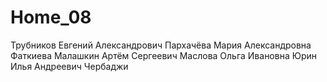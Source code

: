 # Home_08

Трубников Евгений Александрович
Пархачёва Мария Александровна
Фаткиева
Малашкин Артём Сергеевич
Маслова Ольга Ивановна
Юрин Илья Андреевич
Чербаджи
